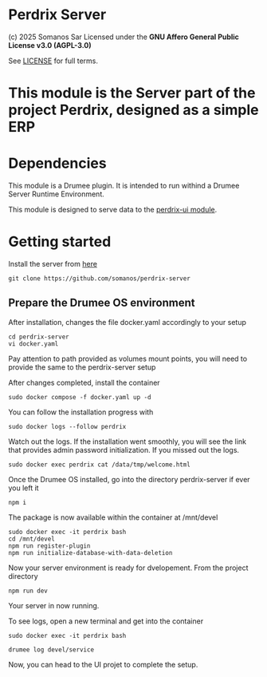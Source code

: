 # Perdrix Server
(c) 2025 Somanos Sar Licensed under the **GNU Affero General Public License v3.0 (AGPL-3.0)**

See [LICENSE](LICENSE) for full terms.

# This module is the Server part of the project Perdrix, designed as a simple ERP

# Dependencies
This module is a Drumee plugin. It is intended to run withind a Drumee Server Runtime Environment. 

This module is designed to serve data to the [perdrix-ui module](https://github.com/somanos/perdrix-ui).


# Getting started

Install the server from [here](https://github.com/somanos/perdrix-server)

```console
git clone https://github.com/somanos/perdrix-server

```

## Prepare the Drumee OS environment


After installation, changes the file docker.yaml accordingly to your setup
```console
cd perdrix-server
vi docker.yaml

```

Pay attention to path provided as volumes mount points, you will need to provide the same to the perdrix-server setup

After changes completed, install the container
```console
sudo docker compose -f docker.yaml up -d

```

You can follow the installation progress with
```console
sudo docker logs --follow perdrix
```

Watch out the logs. If the installation went smoothly, you will see the link that provides admin password initialization. If you missed out the logs.


```console
sudo docker exec perdrix cat /data/tmp/welcome.html
```

Once the Drumee OS installed, go into the directory perdrix-server if ever you left it

```console
npm i 
```

The package is now available within the container at /mnt/devel

```console
sudo docker exec -it perdrix bash
cd /mnt/devel
npm run register-plugin
npm run initialize-database-with-data-deletion
```

Now your server environment is ready for dvelopement. From the project directory

```console
npm run dev
```

Your server in now running.

To see logs, open a new terminal and get into the container 
```console
sudo docker exec -it perdrix bash
```

```console
drumee log devel/service
```

Now, you can head to the UI projet to complete the setup.